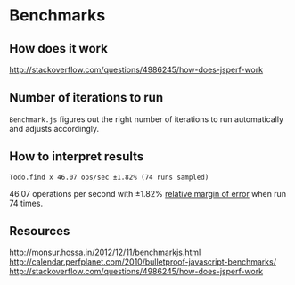 # Benchmarks

## How does it work

http://stackoverflow.com/questions/4986245/how-does-jsperf-work

## Number of iterations to run

`Benchmark.js` figures out the right number of iterations to run automatically
and adjusts accordingly.

## How to interpret results

```
Todo.find x 46.07 ops/sec ±1.82% (74 runs sampled)
```

46.07 operations per second with ±1.82% [relative margin of error](https://github.com/bestiejs/benchmark.js/blob/master/benchmark.js#L1970-L197) when run 74 times.


## Resources

http://monsur.hossa.in/2012/12/11/benchmarkjs.html
http://calendar.perfplanet.com/2010/bulletproof-javascript-benchmarks/
http://stackoverflow.com/questions/4986245/how-does-jsperf-work
